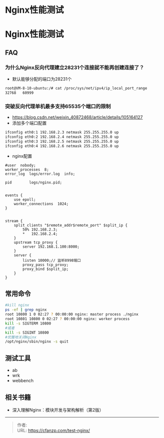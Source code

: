 # Nginx性能测试


<!--more-->
# Nginx性能测试
## FAQ
### 为什么Nginx反向代理建立28231个连接就不能再创建连接了？
- 默认能够分配的端口为28231个
```bash
root@VM-8-10-ubuntu:/# cat /proc/sys/net/ipv4/ip_local_port_range
32768   60999
```

### 突破反向代理单机最多支持65535个端口的限制
- https://blog.csdn.net/weixin_40872468/article/details/105164127
- 添加多个端口配置
```bash
ifconfig eth0:1 192.168.2.3 netmask 255.255.255.0 up
ifconfig eth0:2 192.168.2.4 netmask 255.255.255.0 up
ifconfig eth0:3 192.168.2.5 netmask 255.255.255.0 up
ifconfig eth0:4 192.168.2.6 netmask 255.255.255.0 up
```

- nginx配置
```nginx
#user  nobody;
worker_processes  8;
error_log  logs/error.log  info;

pid        logs/nginx.pid;


events {
    use epoll;
    worker_connections  1024;
}


stream {
    split_clients "$remote_addr$remote_port" $split_ip {
        50% 192.168.2.3;
        *   192.168.2.4;
    }
    upstream tcp_proxy {
        server 192.168.1.100:8000;
    }
    server {
        listen 10000;// 监听8998端口
        proxy_pass tcp_proxy;
        proxy_bind $split_ip;
    }
}
```
## 常用命令
```bash
#kill nginx
ps -ef | grep nginx
root 10800 1 0 02:27 ? 00:00:00 nginx: master process ./nginx
root 10801 10800 0 02:27 ? 00:00:00 nginx: worker process
kill -s SIGTERM 10800
#或者
kill -s SIGINT 10800
#优雅地关闭Nginx
/opt/nginx/sbin/nginx -s quit
```

## 测试工具
- ab
- wrk
- webbench

## 相关书籍
- 深入理解Nginx：模块开发与架构解析（第2版）


---

> 作者:   
> URL: https://cfanzp.com/test-nginx/  

